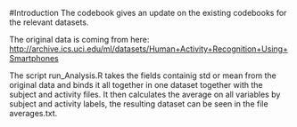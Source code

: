 #Introduction
The codebook gives an update on the existing codebooks for the relevant datasets.

The original data is coming from here: http://archive.ics.uci.edu/ml/datasets/Human+Activity+Recognition+Using+Smartphones

The script run_Analysis.R takes the fields containig std or mean from the original data and binds it all together in one dataset 
together with the subject and activity files. It then calculates the average on all variables by subject and activity labels, 
the resulting dataset can be seen in the file averages.txt.
